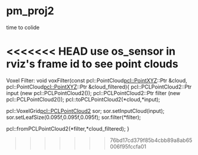 # pm_proj2
time to colide

<<<<<<< HEAD
use os_sensor in rviz's frame id to see point clouds
=======

Voxel Filter:
void voxFilter(const pcl::PointCloud<pcl::PointXYZ>::Ptr &cloud,         pcl::PointCloud<pcl::PointXYZ>::Ptr &cloud_filtered){
  pcl::PCLPointCloud2::Ptr input (new pcl::PCLPointCloud2());
  pcl::PCLPointCloud2::Ptr filter (new pcl::PCLPointCloud2());
  pcl::toPCLPointCloud2(*cloud,*input);

  pcl::VoxelGrid<pcl::PCLPointCloud2> sor;
  sor.setInputCloud(input);
  sor.setLeafSize(0.095f,0.095f,0.095f);
  sor.filter(*filter);

  pcl::fromPCLPointCloud2(*filter,*cloud_filtered);
}
>>>>>>> 76bd17cd379f85b4cbb89a8ab65006f95fccfa01
